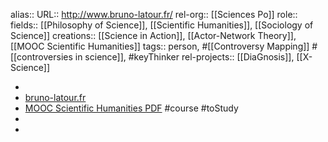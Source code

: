 alias::
URL:: http://www.bruno-latour.fr/
rel-org:: [[Sciences Po]] 
role::
fields:: [[Philosophy of Science]], [[Scientific Humanities]], [[Sociology of Science]] 
creations:: [[Science in Action]], [[Actor-Network Theory]], [[MOOC Scientific Humanities]] 
tags:: person, #[[Controversy Mapping]] #[[controversies in science]], #keyThinker 
rel-projects:: [[DiaGnosis]], [[X-Science]] 


-
- [bruno-latour.fr](http://www.bruno-latour.fr/)
- [MOOC Scientific Humanities PDF](http://www.bruno-latour.fr/sites/default/files/downloads/Scientific%20Humanities%20MOOC.pdf) #course #toStudy
-
-